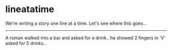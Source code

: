 # lineatatime
We're writing a story one line at a time. Let's see where this goes...

---

A roman walked into a bar and asked for a drink..
he showed 2 fingers in 'V' asked for 5 drinks..
